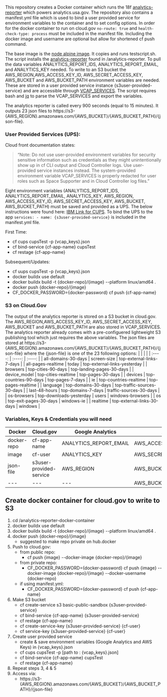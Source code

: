 This repository creates a Docker container which runs the 18f [analytics-reporter](https://github.com/18F/analytics-reporter) which powers analytics.usa.gov. The repository also contains a manifest.yml file which is used to bind a user provided service for environment variables to the container and to set config options. In order for the docker container to run on cloud.gov `no-route: true` and `health-check-type: process` must be included in the manifest file. Including the docker image and username are optional but allow for shortened cf push command.

The base image is the [node alpine image](https://hub.docker.com/_/node). It copies and runs testscript.sh. The script installs the [analytics-reporter](https://github.com/18F/analytics-reporter) found in /analytics-reporter. To pull the data variables ANALYTICS_REPORT_IDS, ANALYTICS_REPORT_EMAIL, and ANALYTICS_KEY needed. To write to an S3 bucket the AWS_REGION,AWS_ACCESS_KEY_ID, AWS_SECRET_ACCESS_KEY, AWS_BUCKET and AWS_BUCKET_PATH environment variables are needed. These are stored in a user provided service instance {s3user-provided-service} and are accessible through [VCAP_SERVICES](https://docs.cloudfoundry.org/devguide/deploy-apps/environment-variable.html).  The script requires bash and [jq](https://stedolan.github.io/jq/manual/) to parse the VCAP_SERVICES and export the variables.

The analytics reporter is called every 900 seconds (equal to 15 minutes). It outputs 23 json files to https://s3-{AWS_REGION}.amazonaws.com/{AWS_BUCKET}/{AWS_BUCKET_PATH}/{json-file}.

### User Provided Services (UPS):
  Cloud front documentation states:
  > “Note: Do not use user-provided environment variables for security sensitive information such as credentials as they might unintentionally show up in cf CLI output and Cloud Controller logs. Use user-provided service instances instead. The system-provided environment variable VCAP_SERVICES is properly redacted for user roles such as Space Supporter and in Cloud Controller log files.”

Eight environment variables (ANALYTICS_REPORT_IDS, ANALYTICS_REPORT_EMAIL, ANALYTICS_KEY, AWS_REGION, AWS_ACCESS_KEY_ID, AWS_SECRET_ACCESS_KEY, AWS_BUCKET, AWS_BUCKET_PATH) must be saved and provided as a UPS. The below instructions were found here: [IBM Link for CUPS](https://www.ibm.com/docs/en/cloud-private/3.2.x?topic=ubicfee-working-user-provided-services-in-cloud-foundry-enterprise-environment). To bind the UPS to the app `services: - name: {s3user-provided-service}` is included in the manifest.yml file.

First Time:
  - cf cups cupsTest -p {vcap_keys}.json
  - cf bind-service {cf-app-name} cupsTest
  - cf restage {cf-app-name}

Subsequent/Updates:
  - cf uups cupsTest -p {vcap_keys}.json
  - docker buildx use default
  - docker buildx build -t {docker-repo}/{image}  --platform linux/amd64 .
  - docker push {docker-repo}/{image}
  - CF_DOCKER_PASSWORD={docker-password} cf push {cf-app-name}

### S3 on Cloud.Gov
The output of the analytics reporter is stored on a S3 bucket in cloud.gov. The AWS_REGION,AWS_ACCESS_KEY_ID, AWS_SECRET_ACCESS_KEY, AWS_BUCKET and AWS_BUCKET_PATH are also stored in VCAP_SERVICES. The analytics reporter already comes with a pre-configuered lightweight S3 publishing tool which just requires the above variables. The json files are stored at https://s3-{AWS_REGION}.amazonaws.com/{AWS_BUCKET}/{AWS_BUCKET_PATH}/{json-file} where the {json-file} is one of the 23 following options:
|       |        |        |
| :----:       |    :----:   |    :----:   |
| all-domains-30-days | screen-size | top-external-links-7-days | 
| all-pages-realtime | today | top-external-links-yesterday | 
| browsers | top-cities-90-days | top-landing-pages-30-days | 
| device_model | top-cities-realtime | top-pages-30-days | 
| devices | top-countries-90-days | top-pages-7-days | 
| ie | top-countries-realtime | top-pages-realtime | 
| language | top-domains-30-days | top-traffic-sources-30-days | 
| last-48-hours | top-domains-7-days | traffic-sources-30-days | 
| os-browsers | top-downloads-yesterday | users | windows-browsers | 
| os | top-exit-pages-30-days | windows-ie | 
| realtime | top-external-links-30-days | windows | 

### Variables, Keys & Credentials you will need
| Docker | Cloud.gov | Google Analytics | AWS |
| --- | --- | --- | --- |
| docker-repo | cf-app-name | ANALYTICS_REPORT_EMAIL | AWS_ACCESS_KEY_ID |
| image | cf-user | ANALYTICS_KEY| AWS_SECRET_ACCESS_KEY |
| json-file | s3user-provided-service | AWS_REGION | AWS_BUCKET |
| --- | --- | --- | AWS_BUCKET_PATH |


## Create docker container for cloud.gov to write to S3
1. cd /analytics-reporter-docker-container
2. docker buildx use default
3. docker buildx build -t {docker-repo}/{image}  --platform linux/amd64 .
4. docker push {docker-repo}/{image}
    - suggested to make repo private on hub.docker
5. Push to cloud.gov:
    - from public repo:
      - cf push {image} --docker-image {docker-repo}/{image}
    - from private repo:
      - CF_DOCKER_PASSWORD={docker-password} cf push {image} --docker-image {docker-repo}/{image}   --docker-username {docker-repo}
    - if using manifest.yml:
      - CF_DOCKER_PASSWORD={docker-password} cf push {cf-app-name}
6. Make S3 bucket
    - cf create-service s3 basic-public-sandbox {s3user-provided-service}
    - cf bind-service {cf-app-name} {s3user-provided-service}
    - cf restage {cf-app-name}
    - cf create-service-key {s3user-provided-service} {cf-user}
    - cf service-key {s3user-provided-service} {cf-user}
7. Create user provided service
    - create & save environment variables (Google Analytics and AWS Keys) in {vcap_keys}.json
    - cf cups cupsTest -p [path to : {vcap_keys}.json]
    - cf bind-service {cf-app-name} cupsTest
    - cf restage {cf-app-name}
10. Repeat steps 3, 4 & 5
11. Access via:
    - https://s3-{AWS_REGION}.amazonaws.com/{AWS_BUCKET}/{AWS_BUCKET_PATH}/{json-file}















